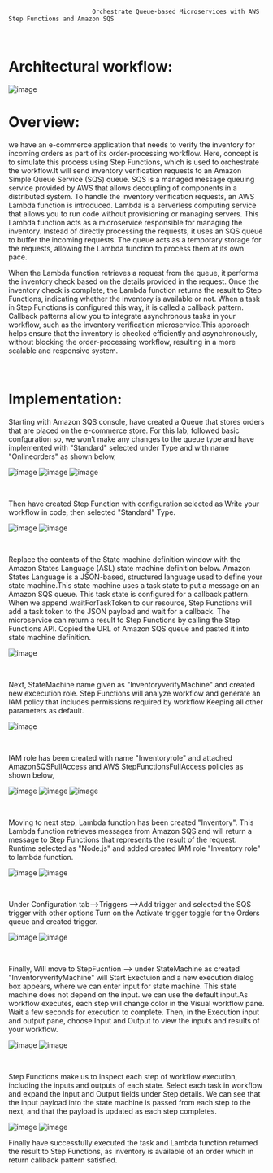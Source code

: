                            Orchestrate Queue-based Microservices with AWS Step Functions and Amazon SQS
<p>&nbsp;</p>

# Architectural workflow:

![image](https://github.com/intuiter/Aws-SQS-and-Step-Functions/assets/135228471/a27813e9-ab25-4b16-b1ec-0b2b1eea2573)

                           
# Overview:

we have an e-commerce application that needs to verify the inventory for incoming orders as part of its order-processing workflow. Here, concept is to simulate this process using  Step Functions, which is used to orchestrate the workflow.It will send inventory verification requests to an Amazon Simple Queue Service (SQS) queue. SQS is a managed message queuing service provided by AWS that allows decoupling of components in a distributed system. To handle the inventory verification requests, an AWS Lambda function is introduced. Lambda is a serverless computing service that allows you to run code without provisioning or managing servers. This Lambda function acts as a microservice responsible for managing the inventory. Instead of directly processing the requests, it uses an SQS queue to buffer the incoming requests. The queue acts as a temporary storage for the requests, allowing the Lambda function to process them at its own pace.

When the Lambda function retrieves a request from the queue, it performs the inventory check based on the details provided in the request. Once the inventory check is complete, the Lambda function returns the result to Step Functions, indicating whether the inventory is available or not. When a task in Step Functions is configured this way, it is called a callback pattern. Callback patterns allow you to integrate asynchronous tasks in your workflow, such as the inventory verification microservice.This approach helps ensure that the inventory is checked efficiently and asynchronously, without blocking the order-processing workflow, resulting in a more scalable and responsive system.
<p>&nbsp;</p>

# Implementation:

Starting with Amazon SQS console, have created a Queue that stores orders that are placed on the e-commerce store. For this lab, followed basic confguration so, we won’t make any changes to the queue type and have implemented with "Standard" selected under Type and with name "Onlineorders" as shown below,

![image](https://github.com/intuiter/Aws-SQS-and-Step-Functions/assets/135228471/324f4a7f-a85a-4a54-8f60-f793a9514b00)
![image](https://github.com/intuiter/Aws-SQS-and-Step-Functions/assets/135228471/cb75b167-5792-463c-83cb-230d30203c1f)
![image](https://github.com/intuiter/Aws-SQS-and-Step-Functions/assets/135228471/7d115293-a6ae-4478-9f16-70bb1954d55f)
<p>&nbsp;</p>

Then have created Step Function with configuration selected as Write your workflow in code, then selected "Standard" Type.

![image](https://github.com/intuiter/Aws-SQS-and-Step-Functions/assets/135228471/2f012dc6-ecb5-45ef-966f-dc0a2444aa59)
![image](https://github.com/intuiter/Aws-SQS-and-Step-Functions/assets/135228471/624ef478-1004-49af-a54a-276451cb6204)
<p>&nbsp;</p>

Replace the contents of the State machine definition window with the Amazon States Language (ASL) state machine definition below. Amazon States Language is a JSON-based, structured language used to define your state machine.This state machine uses a task state to put a message on an Amazon SQS queue. This task state is configured for a callback pattern. When we append .waitForTaskToken to our resource, Step Functions will add a task token to the JSON payload and wait for a callback. The microservice can return a result to Step Functions by calling the Step Functions API.
Copied the URL of Amazon SQS queue and pasted it into state machine definition.

![image](https://github.com/intuiter/Aws-SQS-and-Step-Functions/assets/135228471/6535bc68-9273-4fae-82d7-ef603cbca958)
<p>&nbsp;</p> 

Next,  StateMachine name given as "InventoryverifyMachine" and created new excecution role. Step Functions will analyze workflow and generate an IAM policy that includes permissions required by workflow Keeping all other parameters as default.

![image](https://github.com/intuiter/Aws-SQS-and-Step-Functions/assets/135228471/7fd3d5da-8d51-4f9a-b25c-6e5b98e66985)
<p>&nbsp;</p>
 
IAM role has been created with name "Inventoryrole" and attached AmazonSQSFullAccess and AWS StepFunctionsFullAccess policies as shown below,

![image](https://github.com/intuiter/Aws-SQS-and-Step-Functions/assets/135228471/039cc1cc-3cba-4232-a206-e84c1fc030db)
![image](https://github.com/intuiter/Aws-SQS-and-Step-Functions/assets/135228471/9f064f6a-4a22-47cf-ae28-378b741ad856)
![image](https://github.com/intuiter/Aws-SQS-and-Step-Functions/assets/135228471/eb9affe8-f182-4303-bbfe-41245d85d2da)
<p>&nbsp;</p>
 
Moving to next step, Lambda function has been created "Inventory". This  Lambda function retrieves messages from Amazon SQS and will return a message to Step Functions that represents the result of the request.  Runtime selected as "Node.js" and added created IAM role "Inventory role" to lambda function.
 
![image](https://github.com/intuiter/Aws-SQS-and-Step-Functions/assets/135228471/5c6c2ca7-d9e4-426f-84fe-704e0e27e0c1)
![image](https://github.com/intuiter/Aws-SQS-and-Step-Functions/assets/135228471/f1af4e29-5222-47fe-94ac-03689bc6459f)
<p>&nbsp;</p>
 
Under Configuration tab-->Triggers -->Add trigger and selected  the SQS trigger with other options Turn on the Activate trigger toggle for the Orders queue and created trigger.
 
![image](https://github.com/intuiter/Aws-SQS-and-Step-Functions/assets/135228471/7893652b-b991-431e-b181-42396eb459d5)
![image](https://github.com/intuiter/Aws-SQS-and-Step-Functions/assets/135228471/cea0e156-e9d3-48d2-8c4f-6e8d17aec9f9)
<p>&nbsp;</p>

Finally, Will move to StepFucntion --> under StateMachine as created "InventoryverifyMachine" will Start Exectuion and a new execution dialog box appears, where we can enter input for state machine. This state machine does not depend on the input. we can use the default input.As workflow executes, each step will change color in the Visual workflow pane. Wait a few seconds for execution to complete. Then, in the Execution input and output pane, choose Input and Output to view the inputs and results of your workflow.

![image](https://github.com/intuiter/Aws-SQS-and-Step-Functions/assets/135228471/cb50e740-9c0d-4b74-b9ee-6f39bd53d7a9)
![image](https://github.com/intuiter/Aws-SQS-and-Step-Functions/assets/135228471/97566c28-160b-4bdf-a9a6-7b5a38cd333b)
<p>&nbsp;</p>

Step Functions make us to inspect each step of workflow execution, including the inputs and outputs of each state. Select each task in workflow and expand the Input and Output fields under Step details. We can see that the input payload into the state machine is passed from each step to the next, and that the payload is updated as each step completes.

![image](https://github.com/intuiter/Aws-SQS-and-Step-Functions/assets/135228471/fc4f89d0-806c-47f7-8bbd-9abc8e9915e0)
![image](https://github.com/intuiter/Aws-SQS-and-Step-Functions/assets/135228471/1a783f4d-2a6c-4576-b758-e81568b79567)
 
Finally have successfully executed the task and Lambda function returned the result to Step Functions, as inventory is available of an order which in return callback pattern satisfied.








                           
